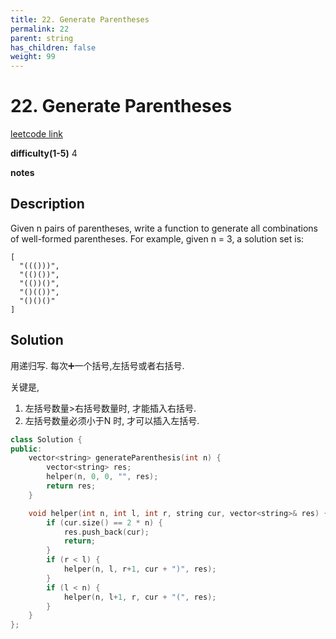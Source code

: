 ```yaml
---
title: 22. Generate Parentheses
permalink: 22
parent: string
has_children: false
weight: 99
---
```

# 22. Generate Parentheses
[leetcode link](https://leetcode.com/problems/generate-parentheses/)

**difficulty(1-5)** 
4

**notes**   


## Description
Given n pairs of parentheses, write a function to generate all combinations of well-formed parentheses.
For example, given n = 3, a solution set is:
```
[
  "((()))",
  "(()())",
  "(())()",
  "()(())",
  "()()()"
]
```

## Solution
用递归写. 每次➕一个括号,左括号或者右括号.

关键是,

1. 左括号数量>右括号数量时, 才能插入右括号.
2. 左括号数量必须小于N 时, 才可以插入左括号.

```c++
class Solution {
public:
    vector<string> generateParenthesis(int n) {
        vector<string> res;
        helper(n, 0, 0, "", res);
        return res;
    }

    void helper(int n, int l, int r, string cur, vector<string>& res) {
        if (cur.size() == 2 * n) {
            res.push_back(cur);
            return;
        }
        if (r < l) {
            helper(n, l, r+1, cur + ")", res);
        }
        if (l < n) {
            helper(n, l+1, r, cur + "(", res);
        }
    }
};

```
<!-- 
Default label
{: .label }

Blue label
{: .label .label-blue }

Stable
{: .label .label-green }

New release
{: .label .label-purple }

Coming soon
{: .label .label-yellow }

Deprecated
{: .label .label-red } -->
